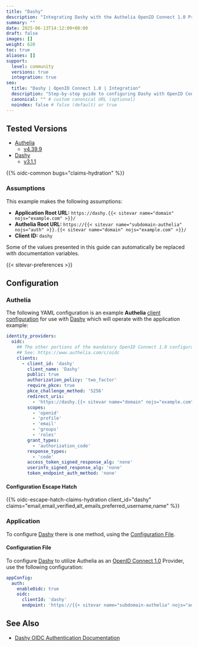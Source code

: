 ```yaml
---
title: "Dashy"
description: "Integrating Dashy with the Authelia OpenID Connect 1.0 Provider."
summary: ""
date: 2025-06-13T14:12:09+00:00
draft: false
images: []
weight: 620
toc: true
aliases: []
support:
  level: community
  versions: true
  integration: true
seo:
  title: "Dashy | OpenID Connect 1.0 | Integration"
  description: "Step-by-step guide to configuring Dashy with OpenID Connect 1.0 for secure SSO. Enhance your login flow using Authelia’s modern identity management."
  canonical: "" # custom canonical URL (optional)
  noindex: false # false (default) or true
---
```


## Tested Versions

- [Authelia]
  - [v4.39.9](https://github.com/authelia/authelia/releases/tag/v4.39.9)
- [Dashy]
  - [v3.1.1](https://github.com/Lissy93/dashy/releases/tag/3.1.1)

{{% oidc-common bugs="claims-hydration" %}}

### Assumptions

This example makes the following assumptions:

- __Application Root URL:__ `https://dashy.{{< sitevar name="domain" nojs="example.com" >}}/`
- __Authelia Root URL:__ `https://{{< sitevar name="subdomain-authelia" nojs="auth" >}}.{{< sitevar name="domain" nojs="example.com" >}}/`
- __Client ID:__ `dashy`

Some of the values presented in this guide can automatically be replaced with documentation variables.

{{< sitevar-preferences >}}

## Configuration

### Authelia

The following YAML configuration is an example __Authelia__ [client configuration] for use with [Dashy] which will operate with the application example:

```yaml {title="configuration.yml"}
identity_providers:
  oidc:
    ## The other portions of the mandatory OpenID Connect 1.0 configuration go here.
    ## See: https://www.authelia.com/c/oidc
    clients:
      - client_id: 'dashy'
        client_name: 'Dashy'
        public: true
        authorization_policy: 'two_factor'
        require_pkce: true
        pkce_challenge_method: 'S256'
        redirect_uris:
          - 'https://dashy.{{< sitevar name="domain" nojs="example.com" >}}'
        scopes:
          - 'openid'
          - 'profile'
          - 'email'
          - 'groups'
          - 'roles'
        grant_types:
          - 'authorization_code'
        response_types:
          - 'code'
        access_token_signed_response_alg: 'none'
        userinfo_signed_response_alg: 'none'
        token_endpoint_auth_method: 'none'
```

#### Configuration Escape Hatch

{{% oidc-escape-hatch-claims-hydration client_id="dashy" claims="email,email_verified,alt_emails,preferred_username,name" %}}

### Application

To configure [Dashy] there is one method, using the [Configuration File](#configuration-file).

#### Configuration File

To configure [Dashy] to utilize Authelia as an [OpenID Connect 1.0] Provider, use the following configuration:

```yaml
appConfig:
  auth:
    enableOidc: true
    oidc:
      clientId: 'dashy'
      endpoint: 'https://{{< sitevar name="subdomain-authelia" nojs="auth" >}}.{{< sitevar name="domain" nojs="example.com" >}}'
```

## See Also

- [Dashy OIDC Authentication Documentation](https://dashy.to/docs/authentication#oidc)

[Authelia]: https://www.authelia.com
[Dashy]: https://dashy.to/
[OpenID Connect 1.0]: ../../introduction.md
[client configuration]: ../../../../configuration/identity-providers/openid-connect/clients.md
